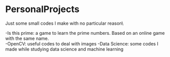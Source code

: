 # PersonalProjects
Just some small codes I make with no particular reason\

-Is this prime: a game to learn the prime numbers. Based on an online game with the same name.\
-OpenCV: useful codes to deal with images 
-Data Science: some codes I made while studying data science and machine learning